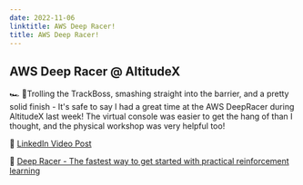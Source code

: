 ```yaml
---
date: 2022-11-06
linktitle: AWS Deep Racer!
title: AWS Deep Racer!
---
```


## AWS Deep Racer @ AltitudeX

🏎 🏁Trolling the TrackBoss, smashing straight into the barrier, and a pretty solid finish - It's safe to say I had a great time at the AWS DeepRacer during AltitudeX last week!
The virtual console was easier to get the hang of than I thought, and the physical workshop was very helpful too!

🎥 [LinkedIn Video Post](https://www.linkedin.com/feed/update/urn:li:activity:6985478180690128896/)

📄 [Deep Racer - The fastest way to get started with practical reinforcement learning](https://aws.amazon.com/deepracer/)
